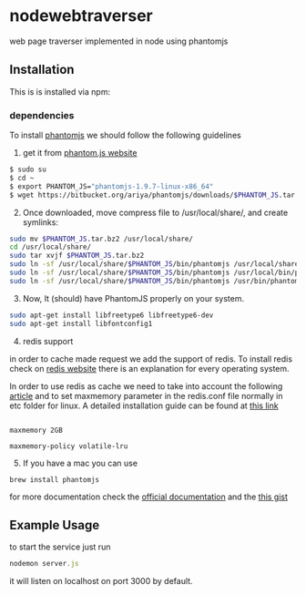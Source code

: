 # nodewebtraverser

web page traverser implemented in node using phantomjs

## Installation

This is  is installed via npm:

### dependencies 

To install [phantomjs](http://phantomjs.org/) we should follow the following guidelines

1. get it from [phantom.js website]([phantomjs](http://phantomjs.org/))


``` bash
$ sudo su
$ cd ~ 
$ export PHANTOM_JS="phantomjs-1.9.7-linux-x86_64"
$ wget https://bitbucket.org/ariya/phantomjs/downloads/$PHANTOM_JS.tar.bz2
```

2. Once downloaded, move compress file to /usr/local/share/, and create symlinks:

``` bash
sudo mv $PHANTOM_JS.tar.bz2 /usr/local/share/
cd /usr/local/share/
sudo tar xvjf $PHANTOM_JS.tar.bz2
sudo ln -sf /usr/local/share/$PHANTOM_JS/bin/phantomjs /usr/local/share/phantomjs
sudo ln -sf /usr/local/share/$PHANTOM_JS/bin/phantomjs /usr/local/bin/phantomjs
sudo ln -sf /usr/local/share/$PHANTOM_JS/bin/phantomjs /usr/bin/phantomjs
```

3. Now, It (should) have PhantomJS properly on your system.

``` bash
sudo apt-get install libfreetype6 libfreetype6-dev
sudo apt-get install libfontconfig1
```

4. redis support

in order to cache made request we add the support of redis. To install redis check on [redis website](http://redis.io/download)
 there is an explanation for every operating system.
 
 In order to use redis as cache we need to take into account the following [article](http://redis.io/topics/lru-cache)
  and to set maxmemory parameter in the redis.conf file normally in etc folder for linux.
  A detailed installation guide can be found at [this link](https://www.digitalocean.com/community/tutorials/how-to-install-and-use-redis) 
  
  ```
  
  maxmemory 2GB
  
  maxmemory-policy volatile-lru
  
  ```
  
 

5. If you have a mac you can use

```
brew install phantomjs
```

for more documentation check the [official documentation](http://phantomjs.org/download.html) and the [this gist](https://gist.github.com/julionc/7476620)


## Example Usage
to start the service just run
``` js
nodemon server.js
```

it will listen on localhost on port 3000 by default.

